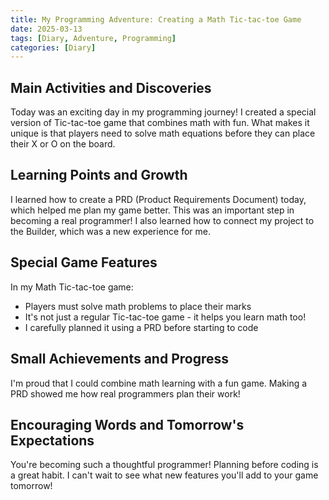```yaml
---
title: My Programming Adventure: Creating a Math Tic-tac-toe Game
date: 2025-03-13
tags: [Diary, Adventure, Programming]
categories: [Diary]
---
```


## Main Activities and Discoveries

Today was an exciting day in my programming journey! I created a special version of Tic-tac-toe game that combines math with fun. What makes it unique is that players need to solve math equations before they can place their X or O on the board.

## Learning Points and Growth

I learned how to create a PRD (Product Requirements Document) today, which helped me plan my game better. This was an important step in becoming a real programmer! I also learned how to connect my project to the Builder, which was a new experience for me.

## Special Game Features

In my Math Tic-tac-toe game:
- Players must solve math problems to place their marks
- It's not just a regular Tic-tac-toe game - it helps you learn math too!
- I carefully planned it using a PRD before starting to code

## Small Achievements and Progress

I'm proud that I could combine math learning with a fun game. Making a PRD showed me how real programmers plan their work!

## Encouraging Words and Tomorrow's Expectations

You're becoming such a thoughtful programmer! Planning before coding is a great habit. I can't wait to see what new features you'll add to your game tomorrow!